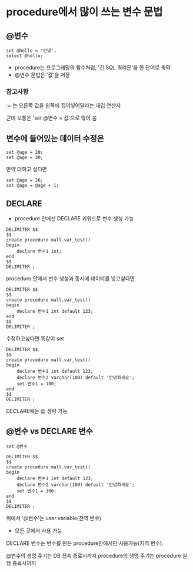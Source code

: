 # procedure에서 많이 쓰는 변수 문법

## @변수

```
set @hello = '안녕';
select @hello;
```

- procedure는 프로그래밍의 함수처럼, '긴 SQL 쿼리문'을 한 단어로 축약
- @변수 문법은 '값'을 저장

### 참고사항

:= 는 오른쪽 값을 왼쪽에 집어넣어달라는 대입 연산자

근데 보통은 'set @변수 = 값'으로 많이 씀

## 변수에 들어있는 데이터 수정은

```
set @age = 20;
set @age = 30;
```

만약 더하고 싶다면

```
set @age = 20;
set @age = @age + 1;
```

## DECLARE

- procedure 안에선 DECLARE 키워드로 변수 생성 가능

```
DELIMITER $$
$$
create procedure mall.var_test()
begin
    declare 변수1 int;
end
$$
DELIMITER ;
```

procedure 안에서 변수 생성과 동시에 데이터를 넣고싶다면

```
DELIMITER $$
$$
create procedure mall.var_test()
begin
    declare 변수1 int default 123;
end
$$
DELIMITER ;
```

수정하고싶다면 똑같이 set

```
DELIMITER $$
$$
create procedure mall.var_test()
begin
    declare 변수1 int default 123;
    declare 변수2 varchar(100) default '안녕하세요';
    set 변수1 = 100;
end
$$
DELIMITER ;
```

DECLARE에는 @ 생략 가능

## @변수 vs DECLARE 변수

```
set @변수

DELIMITER $$
$$
create procedure mall.var_test()
begin
    declare 변수1 int default 123;
    declare 변수2 varchar(100) default '안녕하세요';
    set 변수1 = 100;
end
$$
DELIMITER ;
```

위에서 '@변수'는 user variable(전역 변수).

- 모든 곳에서 사용 가능

DECLARE 변수는 변수를 만든 procedure안에서만 사용가능(지역 변수).

@변수의 생명 주기는 DB 접속 종료시까지
procedure의 생명 주기는 procedure 실행 종료시까지
